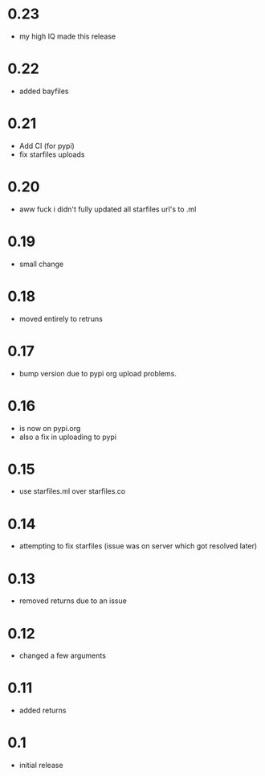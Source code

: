 # 0.23
- my high IQ made this release

# 0.22
- added bayfiles

# 0.21
- Add CI (for pypi)
- fix starfiles uploads

# 0.20
- aww fuck i didn't fully updated all starfiles url's to .ml

# 0.19
- small change

# 0.18
- moved entirely to retruns

# 0.17
- bump version due to pypi org upload problems.

# 0.16
- is now on pypi.org
- also a fix in uploading to pypi

# 0.15
- use starfiles.ml over starfiles.co

# 0.14
- attempting to fix starfiles (issue was on server which got resolved later)

# 0.13
- removed returns due to an issue

# 0.12
- changed a few arguments

# 0.11
- added returns

# 0.1
- initial release
